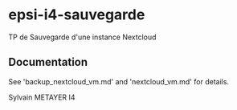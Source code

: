 # epsi-i4-sauvegarde

TP de Sauvegarde d'une instance Nextcloud

## Documentation

See 'backup_nextcloud_vm.md' and 'nextcloud_vm.md' for details.

Sylvain METAYER
I4